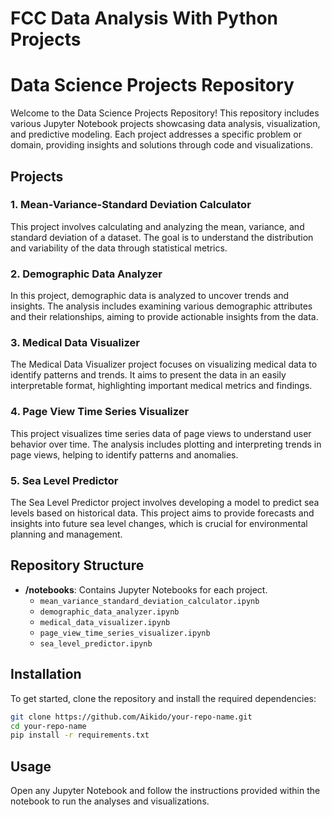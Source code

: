 # FCC Data Analysis With Python Projects


# Data Science Projects Repository

Welcome to the Data Science Projects Repository! This repository includes various Jupyter Notebook projects showcasing data analysis, visualization, and predictive modeling. Each project addresses a specific problem or domain, providing insights and solutions through code and visualizations.

## Projects

### 1. Mean-Variance-Standard Deviation Calculator

This project involves calculating and analyzing the mean, variance, and standard deviation of a dataset. The goal is to understand the distribution and variability of the data through statistical metrics.

### 2. Demographic Data Analyzer

In this project, demographic data is analyzed to uncover trends and insights. The analysis includes examining various demographic attributes and their relationships, aiming to provide actionable insights from the data.

### 3. Medical Data Visualizer

The Medical Data Visualizer project focuses on visualizing medical data to identify patterns and trends. It aims to present the data in an easily interpretable format, highlighting important medical metrics and findings.

### 4. Page View Time Series Visualizer

This project visualizes time series data of page views to understand user behavior over time. The analysis includes plotting and interpreting trends in page views, helping to identify patterns and anomalies.

### 5. Sea Level Predictor

The Sea Level Predictor project involves developing a model to predict sea levels based on historical data. This project aims to provide forecasts and insights into future sea level changes, which is crucial for environmental planning and management.

## Repository Structure

- **/notebooks**: Contains Jupyter Notebooks for each project.
  - `mean_variance_standard_deviation_calculator.ipynb`
  - `demographic_data_analyzer.ipynb`
  - `medical_data_visualizer.ipynb`
  - `page_view_time_series_visualizer.ipynb`
  - `sea_level_predictor.ipynb`

## Installation

To get started, clone the repository and install the required dependencies:

```bash
git clone https://github.com/Aikido/your-repo-name.git
cd your-repo-name
pip install -r requirements.txt
```

## Usage

Open any Jupyter Notebook and follow the instructions provided within the notebook to run the analyses and visualizations.



